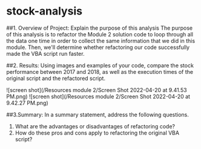 # stock-analysis

##1. Overview of Project: Explain the purpose of this analysis
The purpose of this analysis is to refactor the Module 2 solution code to loop through all the data one time in order to collect the same information that we did in this module. Then, we'll determine whether refactoring our code successfully made the VBA script run faster.

##2. Results: Using images and examples of your code, compare the stock performance between 2017 and 2018, as well as the execution times of the original script and the refactored script.

![screen shot](/Resources module 2/Screen Shot 2022-04-20 at 9.41.53 PM.png)
![screen shot](/Resources module 2/Screen Shot 2022-04-20 at 9.42.27 PM.png)


##3.Summary: In a summary statement, address the following questions.
  1. What are the advantages or disadvantages of refactoring code?
  2. How do these pros and cons apply to refactoring the original VBA script?
